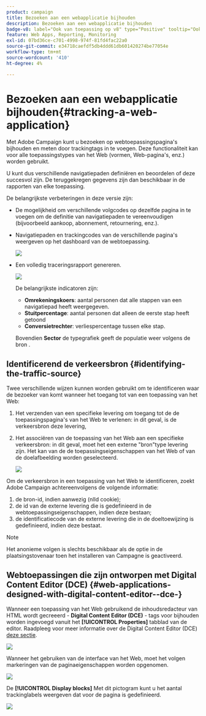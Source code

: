 ```yaml
---
product: campaign
title: Bezoeken aan een webapplicatie bijhouden
description: Bezoeken aan een webapplicatie bijhouden
badge-v8: label="Ook van toepassing op v8" type="Positive" tooltip="Ook van toepassing op campagne v8"
feature: Web Apps, Reporting, Monitoring
exl-id: 07bd36ce-c701-4998-974f-81fd4fac22a0
source-git-commit: e34718caefdf5db4ddd61db601420274be77054e
workflow-type: tm+mt
source-wordcount: '410'
ht-degree: 4%

---
```


# Bezoeken aan een webapplicatie bijhouden{#tracking-a-web-application}



Met Adobe Campaign kunt u bezoeken op webtoepassingspagina&#39;s bijhouden en meten door trackingtags in te voegen. Deze functionaliteit kan voor alle toepassingstypes van het Web (vormen, Web-pagina&#39;s, enz.) worden gebruikt.

U kunt dus verschillende navigatiepaden definiëren en beoordelen of deze succesvol zijn. De teruggekregen gegevens zijn dan beschikbaar in de rapporten van elke toepassing.

De belangrijkste verbeteringen in deze versie zijn:

* De mogelijkheid om verschillende volgcodes op dezelfde pagina in te voegen om de definitie van navigatiepaden te vereenvoudigen (bijvoorbeeld aankoop, abonnement, retournering, enz.).
* Navigatiepaden en trackingcodes van de verschillende pagina&#39;s weergeven op het dashboard van de webtoepassing.

  ![](assets/trackers_1.png)

* Een volledig traceringsrapport genereren.

  ![](assets/trackers_5.png)

  De belangrijkste indicatoren zijn:

   * **Omrekeningskoers**: aantal personen dat alle stappen van een navigatiepad heeft weergegeven.
   * **Stuitpercentage**: aantal personen dat alleen de eerste stap heeft getoond
   * **Conversietrechter**: verliespercentage tussen elke stap.

  Bovendien **Sector** de typegrafiek geeft de populatie weer volgens de bron .

## Identificerend de verkeersbron {#identifying-the-traffic-source}

Twee verschillende wijzen kunnen worden gebruikt om te identificeren waar de bezoeker van komt wanneer het toegang tot van een toepassing van het Web:

1. Het verzenden van een specifieke levering om toegang tot de de toepassingspagina&#39;s van het Web te verlenen: in dit geval, is de verkeersbron deze levering,
1. Het associëren van de toepassing van het Web aan een specifieke verkeersbron: in dit geval, moet het een externe &quot;bron&quot;type levering zijn. Het kan van de de toepassingseigenschappen van het Web of van de doelafbeelding worden geselecteerd.

   ![](assets/trackers_6.png)

Om de verkeersbron in een toepassing van het Web te identificeren, zoekt Adobe Campaign achtereenvolgens de volgende informatie:

1. de bron-id, indien aanwezig (nlId cookie);
1. de id van de externe levering die is gedefinieerd in de webtoepassingseigenschappen, indien deze bestaan;
1. de identificatiecode van de externe levering die in de doeltoewijzing is gedefinieerd, indien deze bestaat.

>[!NOTE]
>
>Het anonieme volgen is slechts beschikbaar als de optie in de plaatsingstovenaar toen het installeren van Campagne is geactiveerd.

## Webtoepassingen die zijn ontworpen met Digital Content Editor (DCE) {#web-applications-designed-with-digital-content-editor--dce-}

Wanneer een toepassing van het Web gebruikend de inhoudsredacteur van HTML wordt gecreeerd - **Digital Content Editor (DCE)** - tags voor bijhouden worden ingevoegd vanuit het **[!UICONTROL Properties]** tabblad van de editor. Raadpleeg voor meer informatie over de Digital Content Editor (DCE) [deze sectie](about-campaign-html-editor.md).

![](assets/trackers_2.png)

Wanneer het gebruiken van de interface van het Web, moet het volgen markeringen van de paginaeigenschappen worden opgenomen.

![](assets/trackers_3.png)

De **[!UICONTROL Display blocks]** Met dit pictogram kunt u het aantal trackinglabels weergeven dat voor de pagina is gedefinieerd.

![](assets/trackers_4.png)
